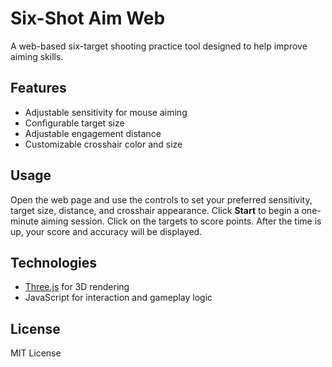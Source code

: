 # Six-Shot Aim Web

A web-based six-target shooting practice tool designed to help improve aiming skills.

## Features

- Adjustable sensitivity for mouse aiming  
- Configurable target size  
- Adjustable engagement distance  
- Customizable crosshair color and size  

## Usage

Open the web page and use the controls to set your preferred sensitivity, target size, distance, and crosshair appearance. Click **Start** to begin a one-minute aiming session. Click on the targets to score points. After the time is up, your score and accuracy will be displayed.

## Technologies

- [Three.js](https://threejs.org/) for 3D rendering  
- JavaScript for interaction and gameplay logic  

## License

MIT License
